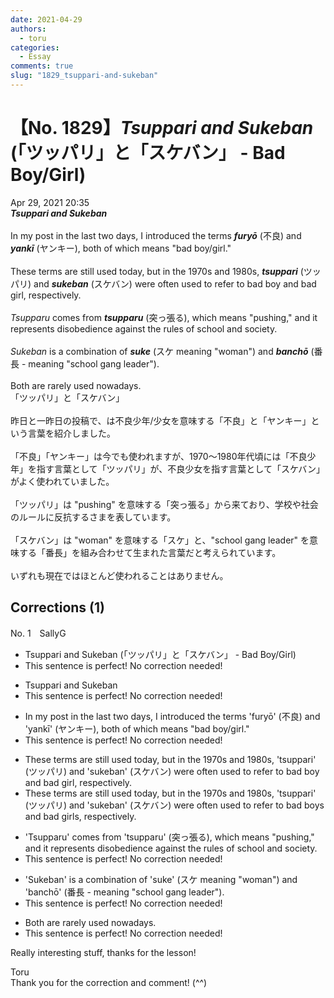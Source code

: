 ```yaml
---
date: 2021-04-29
authors:
  - toru
categories:
  - Essay
comments: true
slug: "1829_tsuppari-and-sukeban"
---
```


# 【No. 1829】<strong><em>Tsuppari and Sukeban</strong></em> (「ツッパリ」と「スケバン」 - Bad Boy/Girl)
<div class="date">Apr 29, 2021 20:35</div>
<div id="post"><div id="body_show_ori">
<strong><em>Tsuppari and Sukeban</strong></em><br/><br/>In my post in the last two days, I introduced the terms <strong><em>furyō</em></strong> (不良) and <strong><em>yankī</em></strong> (ヤンキー), both of which means "bad boy/girl."<br/><br/>These terms are still used today, but in the 1970s and 1980s, <strong><em>tsuppari</em></strong> (ツッパリ) and <strong><em>sukeban</em></strong> (スケバン) were often used to refer to bad boy and bad girl, respectively.<br/><br/><em>Tsupparu</em> comes from <strong><em>tsupparu</em></strong> (突っ張る), which means "pushing," and it represents disobedience against the rules of school and society.<br/><br/><em>Sukeban</em> is a combination of <strong><em>suke</em></strong> (スケ meaning "woman") and <strong><em>banchō</em></strong> (番長 - meaning "school gang leader").<br/><br/>Both are rarely used nowadays.
</div></div>

<!-- more -->

<div id="post_ja"><div id="body_show_mo">
「ツッパリ」と「スケバン」<br/><br/>昨日と一昨日の投稿で、は不良少年/少女を意味する「不良」と「ヤンキー」という言葉を紹介しました。<br/><br/>「不良」「ヤンキー」は今でも使われますが、1970～1980年代頃には「不良少年」を指す言葉として「ツッパリ」が、不良少女を指す言葉として「スケバン」がよく使われていました。<br/><br/>「ツッパリ」は "pushing" を意味する「突っ張る」から来ており、学校や社会のルールに反抗するさまを表しています。<br/><br/>「スケバン」は "woman" を意味する「スケ」と、"school gang leader" を意味する「番長」を組み合わせて生まれた言葉だと考えられています。<br/><br/>いずれも現在ではほとんど使われることはありません。
</div></div>

## Corrections (1)
<div id="block"><div class="first_name"> No. 1　<span class="just_name">SallyG</span></div><div id="block2">
<ul class="correction_field">
<li class="incorrect">Tsuppari and Sukeban (「ツッパリ」と「スケバン」 - Bad Boy/Girl)</li>
<li class="corrected perfect">This sentence is perfect! No correction needed!</li>
</ul>
<ul class="correction_field">
<li class="incorrect">Tsuppari and Sukeban</li>
<li class="corrected perfect">This sentence is perfect! No correction needed!</li>
</ul>
<ul class="correction_field">
<li class="incorrect">In my post in the last two days, I introduced the terms 'furyō' (不良) and 'yankī' (ヤンキー), both of which means "bad boy/girl."</li>
<li class="corrected perfect">This sentence is perfect! No correction needed!</li>
</ul>
<ul class="correction_field">
<li class="incorrect">These terms are still used today, but in the 1970s and 1980s, 'tsuppari' (ツッパリ) and 'sukeban' (スケバン) were often used to refer to bad boy and bad girl, respectively.</li>
<li class="corrected correct">
These terms are still used today, but in the 1970s and 1980s, 'tsuppari' (ツッパリ) and 'sukeban' (スケバン) were often used to refer to bad boys and bad girls, respectively.
</li>
</ul>
<ul class="correction_field">
<li class="incorrect">'Tsupparu' comes from 'tsupparu' (突っ張る), which means "pushing," and it represents disobedience against the rules of school and society.</li>
<li class="corrected perfect">This sentence is perfect! No correction needed!</li>
</ul>
<ul class="correction_field">
<li class="incorrect">'Sukeban' is a combination of 'suke' (スケ meaning "woman") and 'banchō' (番長 - meaning "school gang leader").</li>
<li class="corrected perfect">This sentence is perfect! No correction needed!</li>
</ul>
<ul class="correction_field">
<li class="incorrect">Both are rarely used nowadays.</li>
<li class="corrected perfect">This sentence is perfect! No correction needed!</li>
</ul>
<p class="comment_small">
 Really interesting stuff, thanks for the lesson!
</p>

</div><div class="name"><span class="just_name">Toru</span><br>
Thank you for the correction and comment! (^^)
</div>
</div>
